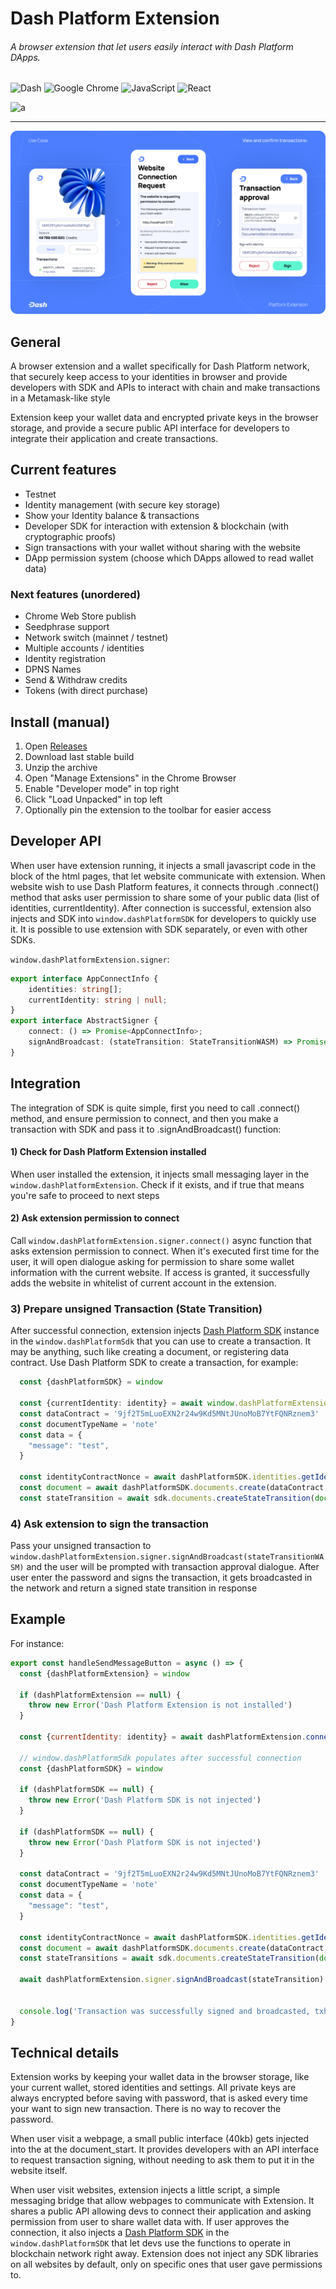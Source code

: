 # Dash Platform Extension


###### A browser extension that let users easily interact with Dash Platform DApps.
![Dash](https://img.shields.io/badge/dash-008DE4?style=for-the-badge&logo=dash&logoColor=white)
![Google Chrome](https://img.shields.io/badge/Google%20Chrome-4285F4?style=for-the-badge&logo=GoogleChrome&logoColor=white)
![JavaScript](https://img.shields.io/badge/javascript-%23323330.svg?style=for-the-badge&logo=javascript&logoColor=%23F7DF1E)
![React](https://img.shields.io/badge/react-%2320232a.svg?style=for-the-badge&logo=react&logoColor=%2361DAFB)


![a](https://github.com/pshenmic/platform-explorer/actions/workflows/build.yml/badge.svg)

___

![title](public/img/screenshots/Git_Frame-1.png)

## General

A browser extension and a wallet specifically for Dash Platform network, that securely keep access to your 
identities in browser and provide developers with SDK and APIs to interact with chain and make transactions in a 
Metamask-like style

Extension keep your wallet data and encrypted private keys in the browser storage, and provide a secure public API 
interface for developers to integrate their application and create transactions. 

## Current features

- Testnet
- Identity management (with secure key storage)
- Show your Identity balance & transactions
- Developer SDK for interaction with extension & blockchain (with cryptographic proofs)
- Sign transactions with your wallet without sharing with the website
- DApp permission system (choose which DApps allowed to read wallet data)


### Next features (unordered)
- Chrome Web Store publish
- Seedphrase support
- Network switch (mainnet / testnet)
- Multiple accounts / identities
- Identity registration
- DPNS Names
- Send & Withdraw credits
- Tokens (with direct purchase)


## Install (manual)

1) Open [Releases](https://github.com/pshenmic/dash-platform-extension/releases)
2) Download last stable build
3) Unzip the archive
4) Open "Manage Extensions" in the Chrome Browser
5) Enable "Developer mode" in top right
6) Click "Load Unpacked" in top left
7) Optionally pin the extension to the toolbar for easier access


## Developer API

When user have extension running, it injects a small javascript code in the <head> block of the html pages, that let 
website communicate with extension. When website wish to use Dash Platform features, it connects through .connect() method
that asks user permission to share some of your public data (list of identities, currentIdentity). After connection is
successful, extension also injects and SDK into `window.dashPlatformSDK` for developers to quickly use it. It is possible
to use extension with SDK separately, or even with other SDKs.

`window.dashPlatformExtension.signer`:

```typescript
export interface AppConnectInfo {
    identities: string[];
    currentIdentity: string | null;
}
export interface AbstractSigner {
    connect: () => Promise<AppConnectInfo>;
    signAndBroadcast: (stateTransition: StateTransitionWASM) => Promise<StateTransitionWASM>;
}
```


## Integration

The integration of SDK is quite simple, first you need to call .connect() method, and ensure permission to connect, and then
you make a transaction with SDK and pass it to .signAndBroadcast() function:


#### 1) Check for Dash Platform Extension installed

When user installed the extension, it injects small messaging layer in the `window.dashPlatformExtension`. Check if it exists, 
and if true that means you're safe to proceed to next steps


#### 2) Ask extension permission to connect

Call `window.dashPlatformExtension.signer.connect()` async function that asks extension permission to connect. When it's executed
first time for the user, it will open dialogue asking for permission to share some wallet information with the current website.
If access is granted, it successfully adds the website in whitelist of current account in the extension.

### 3) Prepare unsigned Transaction (State Transition)

After successful connection, extension injects [Dash Platform SDK](https://github.com/pshenmic/dash-platform-sdk) instance 
in the `window.dashPlatformSdk` that you can use to create a transaction. It may be anything, such like creating a document, 
or registering data contract. Use Dash Platform SDK to create a transaction, for example:

```typescript
  const {dashPlatformSDK} = window
    
  const {currentIdentity: identity} = await window.dashPlatformExtension.signer.connect()
  const dataContract = '9jf2T5mLuoEXN2r24w9Kd5MNtJUnoMoB7YtFQNRznem3'
  const documentTypeName = 'note'
  const data = {
    "message": "test",
  }

  const identityContractNonce = await dashPlatformSDK.identities.getIdentityContractNonce(identity, dataContract)
  const document = await dashPlatformSDK.documents.create(dataContract, 'note', data, identity, 1)
  const stateTransition = await sdk.documents.createStateTransition(document, BatchType.Create, identityContractNonce + 1n)
```
### 4) Ask extension to sign the transaction
Pass your unsigned transaction to  `window.dashPlatformExtension.signer.signAndBroadcast(stateTransitionWASM)` and the user
will be prompted with transaction approval dialogue. After user enter the password and signs the transaction, it gets
broadcasted in the network and return a signed state transition in response

## Example
For instance:
```js
export const handleSendMessageButton = async () => {
  const {dashPlatformExtension} = window
  
  if (dashPlatformExtension == null) {
    throw new Error('Dash Platform Extension is not installed')
  }

  const {currentIdentity: identity} = await dashPlatformExtension.connect()
 
  // window.dashPlatformSdk populates after successful connection
  const {dashPlatformSDK} = window
  
  if (dashPlatformSDK == null) {
    throw new Error('Dash Platform SDK is not injected')
  }

  if (dashPlatformSDK == null) {
    throw new Error('Dash Platform SDK is not injected')
  }
  
  const dataContract = '9jf2T5mLuoEXN2r24w9Kd5MNtJUnoMoB7YtFQNRznem3'
  const documentTypeName = 'note'
  const data = {
    "message": "test",
  }

  const identityContractNonce = await dashPlatformSDK.identities.getIdentityContractNonce(identity, dataContract)
  const document = await dashPlatformSDK.documents.create(dataContract, 'note', data, identity, 1)
  const stateTransitions = await sdk.documents.createStateTransition(document, BatchType.Create, identityContractNonce + 1n)

  await dashPlatformExtension.signer.signAndBroadcast(stateTransition)
  
  
  console.log('Transaction was successfully signed and broadcasted, txhash: ', stateTransition.hash(true))
}
```


## Technical details


Extension works by keeping your wallet data in the browser storage, like your current wallet, stored identities and settings. 
All private keys are always encrypted before saving with password, that is asked every time your want to sign new transaction. 
There is no way to recover the password.

When user visit a webpage, a small public interface (40kb) gets injected into the <head> at the document_start. It provides
developers with an API interface to request transaction signing, without needing to ask them to put it in the website itself.

When user visit websites, extension injects a little script, a simple messaging bridge that allow webpages to communicate with Extension.
It shares a public API allowing devs to connect their application and asking permission from user to share wallet data with. If user approves
the connection, it also injects a [Dash Platform SDK](https://github.com/pshenmic/dash-platform-sdk) in the `window.dashPlatformSDK` that let
devs use the functions to operate in blockchain network right away. Extension does not inject any SDK libraries on all websites by default,
only on specific ones that user gave permissions to.

